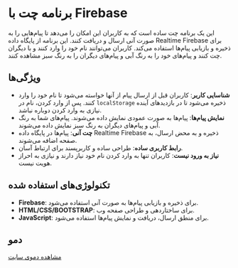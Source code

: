 # برنامه چت با Firebase

این یک برنامه چت ساده است که به کاربران این امکان را می‌دهد تا پیام‌هایی را به صورت آنی ارسال و دریافت کنند. این برنامه از پایگاه داده Realtime Firebase برای ذخیره و بازیابی پیام‌ها استفاده می‌کند. کاربران می‌توانند نام خود را وارد کنند و با دیگران چت کنند و پیام‌های خود را به رنگ آبی و پیام‌های دیگران را به رنگ سبز مشاهده کنند.

## ویژگی‌ها

- **شناسایی کاربر**: کاربران قبل از ارسال پیام از آنها خواسته می‌شود تا نام خود را وارد کنند. پس از وارد کردن، نام در `localStorage` ذخیره می‌شود تا در بازدیدهای آینده نیازی به وارد کردن دوباره نباشد.
- **نمایش پیام‌ها**: پیام‌ها به صورت عمودی نمایش داده می‌شوند. پیام‌های شما به رنگ آبی و پیام‌های دیگران به رنگ سبز نمایش داده می‌شوند.
- **چت آنی**: پیام‌ها در پایگاه داده Realtime Firebase ذخیره و به محض ارسال، به صفحه اضافه می‌شوند.
- **رابط کاربری ساده**: طراحی ساده و کاربرپسند برای ارتباط آسان.
- **نیاز به ورود نیست**: کاربران تنها به وارد کردن نام خود نیاز دارند و نیازی به احراز هویت نیست.

## تکنولوژی‌های استفاده شده

- **Firebase**: برای ذخیره و بازیابی پیام‌ها به صورت آنی استفاده می‌شود.
- **HTML/CSS/BOOTSTRAP**: برای ساختاردهی و طراحی صفحه وب.
- **JavaScript**: برای منطق ارسال، دریافت و نمایش پیام‌ها استفاده می‌شود.

 ## دمو

[مشاهده دموی سایت](https://hamidhosini.github.io/Chat/)
